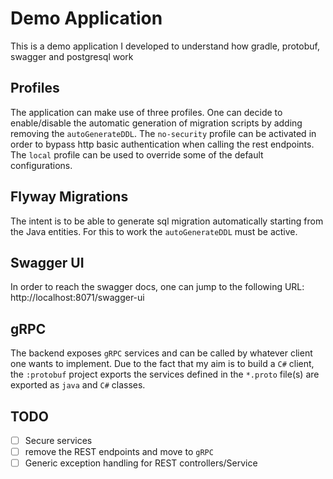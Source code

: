 # Demo Application

This is a demo application I developed to understand how gradle, protobuf, swagger and postgresql work 

## Profiles

The application can make use of three profiles. One can decide to enable/disable the automatic generation of migration scripts by adding removing the `autoGenerateDDL`. 
The `no-security` profile can be activated in order to bypass http basic authentication when calling the rest endpoints. The `local` profile can be used to override some of the default configurations.

## Flyway Migrations

The intent is to be able to generate sql migration automatically starting from the Java entities. For this to work the `autoGenerateDDL` must be active.

## Swagger UI

In order to reach the swagger docs, one can jump to the following URL: http://localhost:8071/swagger-ui

## gRPC

The backend exposes `gRPC` services and can be called by whatever client one wants to implement. Due to the fact that my aim is to build a `C#` client, the `:protobuf` project exports the services defined in the `*.proto` file(s) are exported as `java` and `C#` classes. 

## TODO
- [ ] Secure services
- [ ] remove the REST endpoints and move to `gRPC` 
- [ ] Generic exception handling for REST controllers/Service